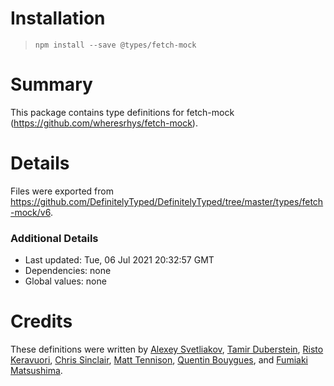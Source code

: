 # Installation
> `npm install --save @types/fetch-mock`

# Summary
This package contains type definitions for fetch-mock (https://github.com/wheresrhys/fetch-mock).

# Details
Files were exported from https://github.com/DefinitelyTyped/DefinitelyTyped/tree/master/types/fetch-mock/v6.

### Additional Details
 * Last updated: Tue, 06 Jul 2021 20:32:57 GMT
 * Dependencies: none
 * Global values: none

# Credits
These definitions were written by [Alexey Svetliakov](https://github.com/asvetliakov), [Tamir Duberstein](https://github.com/tamird), [Risto Keravuori](https://github.com/merrywhether), [Chris Sinclair](https://github.com/chrissinclair), [Matt Tennison](https://github.com/matttennison), [Quentin Bouygues](https://github.com/quentinbouygues), and [Fumiaki Matsushima](https://github.com/mtsmfm).
